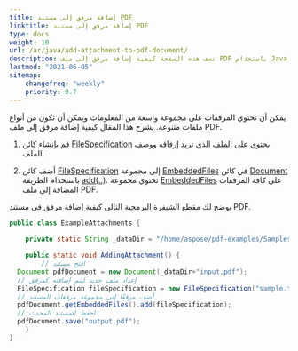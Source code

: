 ```yaml
---
title: إضافة مرفق إلى مستند PDF 
linktitle: إضافة مرفق إلى مستند PDF 
type: docs
weight: 10
url: /ar/java/add-attachment-to-pdf-document/
description: تصف هذه الصفحة كيفية إضافة مرفق إلى ملف PDF باستخدام Java.
lastmod: "2021-06-05"
sitemap:
    changefreq: "weekly"
    priority: 0.7
---
```


يمكن أن تحتوي المرفقات على مجموعة واسعة من المعلومات ويمكن أن تكون من أنواع ملفات متنوعة. يشرح هذا المقال كيفية إضافة مرفق إلى ملف PDF.

1. قم بإنشاء كائن [FileSpecification](https://reference.aspose.com/pdf/java/com.aspose.pdf/FileSpecification) يحتوي على الملف الذي تريد إرفاقه ووصف الملف.

1. أضف كائن [FileSpecification](https://reference.aspose.com/pdf/java/com.aspose.pdf/FileSpecification) إلى مجموعة [EmbeddedFiles](https://reference.aspose.com/pdf/java/com.aspose.pdf/EmbeddedFileCollection) في كائن [Document](https://reference.aspose.com/pdf/java/com.aspose.pdf/Document) باستخدام الطريقة [add(..)](https://reference.aspose.com/pdf/java/com.aspose.pdf/FileSpecification). تحتوي مجموعة [EmbeddedFiles](https://reference.aspose.com/pdf/java/com.aspose.pdf/EmbeddedFileCollection) على كافة المرفقات المضافة إلى ملف PDF.

يوضح لك مقطع الشيفرة البرمجية التالي كيفية إضافة مرفق في مستند PDF.

```java
public class ExampleAttachments {
    
    private static String _dataDir = "/home/aspose/pdf-examples/Samples/Attachments/";

    public static void AddingAttachment() {
        // افتح مستند
  Document pdfDocument = new Document(_dataDir+"input.pdf");
  // إعداد ملف جديد ليتم إضافته كمرفق
  FileSpecification fileSpecification = new FileSpecification("sample.txt", "ملف نصي تجريبي");
  // أضف مرفقًا إلى مجموعة مرفقات المستند
  pdfDocument.getEmbeddedFiles().add(fileSpecification);
  // احفظ المستند المحدث
  pdfDocument.save("output.pdf");
    }
}
```